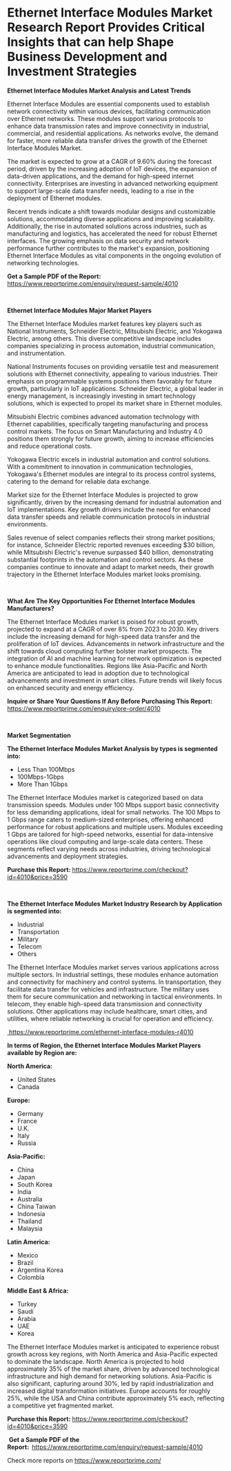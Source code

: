 <p><h1>Ethernet Interface Modules Market Research Report Provides Critical Insights that can help Shape Business Development and Investment Strategies</h1></p><p><strong>Ethernet Interface Modules Market Analysis and Latest Trends</strong></p>
<p><p>Ethernet Interface Modules are essential components used to establish network connectivity within various devices, facilitating communication over Ethernet networks. These modules support various protocols to enhance data transmission rates and improve connectivity in industrial, commercial, and residential applications. As networks evolve, the demand for faster, more reliable data transfer drives the growth of the Ethernet Interface Modules Market.</p><p>The market is expected to grow at a CAGR of 9.60% during the forecast period, driven by the increasing adoption of IoT devices, the expansion of data-driven applications, and the demand for high-speed internet connectivity. Enterprises are investing in advanced networking equipment to support large-scale data transfer needs, leading to a rise in the deployment of Ethernet modules. </p><p>Recent trends indicate a shift towards modular designs and customizable solutions, accommodating diverse applications and improving scalability. Additionally, the rise in automated solutions across industries, such as manufacturing and logistics, has accelerated the need for robust Ethernet interfaces. The growing emphasis on data security and network performance further contributes to the market's expansion, positioning Ethernet Interface Modules as vital components in the ongoing evolution of networking technologies.</p></p>
<p><strong>Get a Sample PDF of the Report:&nbsp;</strong> <a href="https://www.reportprime.com/enquiry/request-sample/4010?utm_campaign=2943&utm_medium=2&utm_source=Github&utm_content=ia&utm_term=18032025&utm_id=ethernet-interface-modules">https://www.reportprime.com/enquiry/request-sample/4010</a></p>
<p>&nbsp;</p>
<p><strong>Ethernet Interface Modules Major Market Players</strong></p>
<p><p>The Ethernet Interface Modules market features key players such as National Instruments, Schneider Electric, Mitsubishi Electric, and Yokogawa Electric, among others. This diverse competitive landscape includes companies specializing in process automation, industrial communication, and instrumentation.</p><p>National Instruments focuses on providing versatile test and measurement solutions with Ethernet connectivity, appealing to various industries. Their emphasis on programmable systems positions them favorably for future growth, particularly in IoT applications. Schneider Electric, a global leader in energy management, is increasingly investing in smart technology solutions, which is expected to propel its market share in Ethernet modules.</p><p>Mitsubishi Electric combines advanced automation technology with Ethernet capabilities, specifically targeting manufacturing and process control markets. The focus on Smart Manufacturing and Industry 4.0 positions them strongly for future growth, aiming to increase efficiencies and reduce operational costs.</p><p>Yokogawa Electric excels in industrial automation and control solutions. With a commitment to innovation in communication technologies, Yokogawa's Ethernet modules are integral to its process control systems, catering to the demand for reliable data exchange.</p><p>Market size for the Ethernet Interface Modules is projected to grow significantly, driven by the increasing demand for industrial automation and IoT implementations. Key growth drivers include the need for enhanced data transfer speeds and reliable communication protocols in industrial environments.</p><p>Sales revenue of select companies reflects their strong market positions; for instance, Schneider Electric reported revenues exceeding $30 billion, while Mitsubishi Electric's revenue surpassed $40 billion, demonstrating substantial footprints in the automation and control sectors. As these companies continue to innovate and adapt to market needs, their growth trajectory in the Ethernet Interface Modules market looks promising.</p></p>
<p>&nbsp;</p>
<p><strong>What Are The Key Opportunities For Ethernet Interface Modules Manufacturers?</strong></p>
<p><p>The Ethernet Interface Modules market is poised for robust growth, projected to expand at a CAGR of over 8% from 2023 to 2030. Key drivers include the increasing demand for high-speed data transfer and the proliferation of IoT devices. Advancements in network infrastructure and the shift towards cloud computing further bolster market prospects. The integration of AI and machine learning for network optimization is expected to enhance module functionalities. Regions like Asia-Pacific and North America are anticipated to lead in adoption due to technological advancements and investment in smart cities. Future trends will likely focus on enhanced security and energy efficiency.</p></p>
<p><strong>Inquire or Share Your Questions If Any Before Purchasing This Report:</strong> <a href="https://www.reportprime.com/enquiry/pre-order/4010?utm_campaign=2943&utm_medium=2&utm_source=Github&utm_content=ia&utm_term=18032025&utm_id=ethernet-interface-modules">https://www.reportprime.com/enquiry/pre-order/4010</a></p>
<p>&nbsp;</p>
<p><strong>Market Segmentation</strong></p>
<p><strong>The Ethernet Interface Modules Market Analysis by types is segmented into:</strong></p>
<p><ul><li>Less Than 100Mbps</li><li>100Mbps-1Gbps</li><li>More Than 1Gbps</li></ul></p>
<p><p>The Ethernet Interface Modules market is categorized based on data transmission speeds. Modules under 100 Mbps support basic connectivity for less demanding applications, ideal for small networks. The 100 Mbps to 1 Gbps range caters to medium-sized enterprises, offering enhanced performance for robust applications and multiple users. Modules exceeding 1 Gbps are tailored for high-speed networks, essential for data-intensive operations like cloud computing and large-scale data centers. These segments reflect varying needs across industries, driving technological advancements and deployment strategies.</p></p>
<p><strong>Purchase this Report:&nbsp;</strong><a href="https://www.reportprime.com/checkout?id=4010&price=3590&utm_campaign=2943&utm_medium=2&utm_source=Github&utm_content=ia&utm_term=18032025&utm_id=ethernet-interface-modules">https://www.reportprime.com/checkout?id=4010&price=3590</a></p>
<p>&nbsp;</p>
<p><strong>The Ethernet Interface Modules Market Industry Research by Application is segmented into:</strong></p>
<p><ul><li>Industrial</li><li>Transportation</li><li>Military</li><li>Telecom</li><li>Others</li></ul></p>
<p><p>The Ethernet Interface Modules market serves various applications across multiple sectors. In industrial settings, these modules enhance automation and connectivity for machinery and control systems. In transportation, they facilitate data transfer for vehicles and infrastructure. The military uses them for secure communication and networking in tactical environments. In telecom, they enable high-speed data transmission and connectivity solutions. Other applications may include healthcare, smart cities, and utilities, where reliable networking is crucial for operation and efficiency.</p></p>
<p><a href="https://www.reportprime.com/ethernet-interface-modules-r4010?utm_campaign=2943&utm_medium=2&utm_source=Github&utm_content=ia&utm_term=18032025&utm_id=ethernet-interface-modules">&nbsp;https://www.reportprime.com/ethernet-interface-modules-r4010</a></p>
<p><strong>In terms of Region, the Ethernet Interface Modules Market Players available by Region are:</strong></p>
<p>
    <p> <strong> North America: </strong>
        <ul>
            <li>United States</li>
            <li>Canada</li>
        </ul>
        </p> 
    <p> <strong> Europe: </strong>
        <ul>
            <li>Germany</li>
            <li>France</li>
            <li>U.K.</li>
            <li>Italy</li>
            <li>Russia</li>
        </ul>
        </p> 
    <p> <strong> Asia-Pacific: </strong>
        <ul>
            <li>China</li>
            <li>Japan</li>
            <li>South Korea</li>
            <li>India</li>
            <li>Australia</li>
            <li>China Taiwan</li>
            <li>Indonesia</li>
            <li>Thailand</li>
            <li>Malaysia</li>
        </ul>
        </p> 
    <p> <strong> Latin America: </strong>
        <ul>
            <li>Mexico</li>
            <li>Brazil</li>
            <li>Argentina Korea</li>
            <li>Colombia</li>
        </ul>
        </p> 
    <p> <strong> Middle East & Africa: </strong>
        <ul>
            <li>Turkey</li>
            <li>Saudi</li>
            <li>Arabia</li>
            <li>UAE</li>
            <li>Korea</li>
        </ul>
    </p>
    </p>
<p><p>The Ethernet Interface Modules market is anticipated to experience robust growth across key regions, with North America and Asia-Pacific expected to dominate the landscape. North America is projected to hold approximately 35% of the market share, driven by advanced technological infrastructure and high demand for networking solutions. Asia-Pacific is also significant, capturing around 30%, led by rapid industrialization and increased digital transformation initiatives. Europe accounts for roughly 25%, while the USA and China contribute approximately 5% each, reflecting a competitive yet fragmented market.</p></p>
<p><strong>Purchase this Report: </strong><a href="https://www.reportprime.com/checkout?id=4010&price=3590&utm_campaign=2943&utm_medium=2&utm_source=Github&utm_content=ia&utm_term=18032025&utm_id=ethernet-interface-modules">https://www.reportprime.com/checkout?id=4010&price=3590</a></p>
<p>&nbsp;<strong>Get a Sample PDF of the Report:&nbsp;&nbsp;</strong><a href="https://www.reportprime.com/enquiry/request-sample/4010?utm_campaign=2943&utm_medium=2&utm_source=Github&utm_content=ia&utm_term=18032025&utm_id=ethernet-interface-modules">https://www.reportprime.com/enquiry/request-sample/4010</a></p>
<p><strong></strong></p>
<p>Check more reports on <a href="https://www.reportprime.com/?utm_campaign=2943&utm_medium=2&utm_source=Github&utm_content=ia&utm_term=18032025&utm_id=ethernet-interface-modules">https://www.reportprime.com/</a></p>
